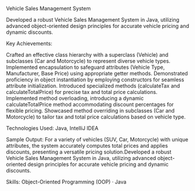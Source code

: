 Vehicle Sales Management System 

Developed a robust Vehicle Sales Management System in Java, utilizing advanced object-oriented design principles for accurate vehicle pricing and dynamic discounts.

Key Achievements:

Crafted an effective class hierarchy with a superclass (Vehicle) and subclasses (Car and Motorcycle) to represent diverse vehicle types.
Implemented encapsulation to safeguard attributes (Vehicle Type, Manufacturer, Base Price) using appropriate getter methods.
Demonstrated proficiency in object instantiation by employing constructors for seamless attribute initialization.
Introduced specialized methods (calculateTax and calculateTotalPrice) for precise tax and total price calculations.
Implemented method overloading, introducing a dynamic calculateTotalPrice method accommodating discount percentages for flexible pricing.
Showcased method overriding in subclasses (Car and Motorcycle) to tailor tax and total price calculations based on vehicle type.

Technologies Used:
Java, IntelliJ IDEA

Sample Output:
For a variety of vehicles (SUV, Car, Motorcycle) with unique attributes, the system accurately computes total prices and applies discounts, presenting a versatile pricing solution.Developed a robust Vehicle Sales Management System in Java, utilizing advanced object-oriented design principles for accurate vehicle pricing and dynamic discounts. 

Skills: Object-Oriented Programming (OOP) · Java
